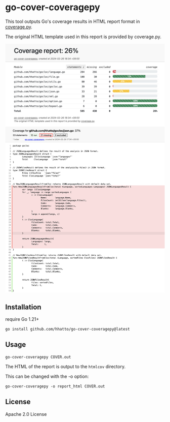 # go-cover-coveragepy

This tool outputs Go's coverage results in HTML report format in [coverage.py](https://coverage.readthedocs.io/en/).

The original HTML template used in this report is provided by coverage.py.

![](./static/img/image1.png)
![](./static/img/image2.png)

## Installation

require Go 1.21+

```console
go install github.com/hhatto/go-cover-coveragepy@latest
```

## Usage

```console
go-cover-coveragepy COVER.out
```

The HTML of the report is output to the `htmlcov` directory.

This can be changed with the -o option:

```console
go-cover-coveragepy -o report_html COVER.out
```


## License

Apache 2.0 License
